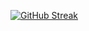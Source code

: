 [![GitHub Streak](https://github-readme-streak-stats.herokuapp.com/?user=abwii)](https://git.io/streak-stats)
